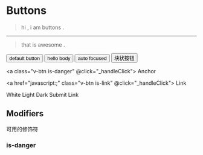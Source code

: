 # Buttons

> hi , i am buttons .

---

> that is awesome .

<div class="demo-box">
  <button class="v-btn">
    default button
  </button>
  <button class="v-btn is-light" :class="{ 'is-loading': isLoading }">
    hello body
  </button>

  <button class="v-btn is-primary is-focused">
    auto focused
  </button>

  <button class="v-btn is-primary is-outline">
    块状按钮
  </button>

  <a class="v-btn is-danger" @click="_handleClick">
    Anchor
  </a>

  <a href="javascript:;" class="v-btn is-link" @click="_handleClick">
    Link
  </a>
</div>


<div class="demo-box">
  <a class="v-btn is-white">White</a>
  <a class="v-btn is-light">Light</a>
  <a class="v-btn is-dark">Dark</a>
  <a class="v-btn is-black is-medium">Submit</a>
  <a class="v-btn is-link">Link</a>
</div>

## Modifiers

可用的修饰符

### is-danger

<script>
  export default {
    data () {
      return {
        isLoading: false,
      }
    },

    methods: {
      _handleClick () {
        this.isLoading = !this.isLoading
      }
    }
  }
</script>